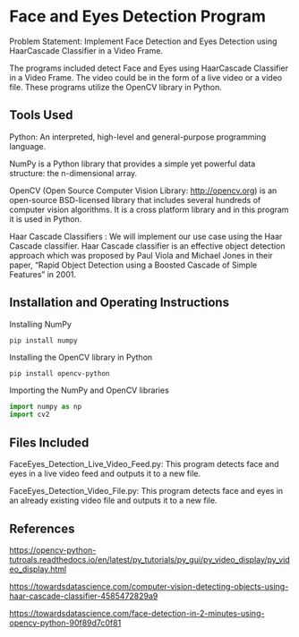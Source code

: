 # Face and Eyes Detection Program

Problem Statement: Implement Face Detection and Eyes Detection using HaarCascade Classifier in a Video Frame.

The programs included detect Face and Eyes using HaarCascade Classifier in a Video Frame. The video could be in the form of a 
live video or a video file. These programs utilize the OpenCV library in Python.

## Tools Used

Python: An interpreted, high-level and general-purpose programming language.

NumPy is a Python library that provides a simple yet powerful data structure: the n-dimensional array. 

OpenCV (Open Source Computer Vision Library: http://opencv.org) is an open-source BSD-licensed library that includes 
several hundreds of computer vision algorithms. It is a cross platform library and in this program it is used in Python.

Haar Cascade Classifiers : We will implement our use case using the Haar Cascade classifier. Haar Cascade classifier 
is an effective object detection approach which was proposed by Paul Viola and Michael Jones in their paper, “Rapid 
Object Detection using a Boosted Cascade of Simple Features” in 2001.

## Installation and Operating Instructions

Installing NumPy

````
pip install numpy
````

Installing the OpenCV library in Python

````
pip install opencv-python
````

Importing the NumPy and OpenCV libraries 

````python
import numpy as np
import cv2

````

## Files Included

FaceEyes_Detection_Live_Video_Feed.py: This program detects face and eyes in a live video feed and outputs it to a new file.

FaceEyes_Detection_Video_File.py: This program detects face and eyes in an already existing video file and outputs it to a new file.

## References

https://opencv-python-tutroals.readthedocs.io/en/latest/py_tutorials/py_gui/py_video_display/py_video_display.html

https://towardsdatascience.com/computer-vision-detecting-objects-using-haar-cascade-classifier-4585472829a9

https://towardsdatascience.com/face-detection-in-2-minutes-using-opencv-python-90f89d7c0f81
 

